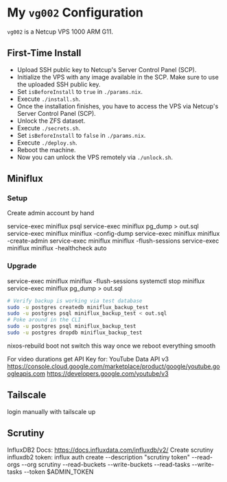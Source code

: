 # My `vg002` Configuration

`vg002` is a Netcup VPS 1000 ARM G11.

## First-Time Install

- Upload SSH public key to Netcup's Server Control Panel (SCP).
- Initialize the VPS with any image available in the SCP. Make sure to use the
  uploaded SSH public key.
- Set `isBeforeInstall` to `true` in `./params.nix`.
- Execute `./install.sh`.
- Once the installation finishes, you have to access the VPS via Netcup's Server
  Control Panel (SCP).
- Unlock the ZFS dataset.
- Execute `./secrets.sh`.
- Set `isBeforeInstall` to `false` in `./params.nix`.
- Execute `./deploy.sh`.
- Reboot the machine.
- Now you can unlock the VPS remotely via `./unlock.sh`.

## Miniflux

### Setup

Create admin account by hand

service-exec miniflux psql
service-exec miniflux pg_dump > out.sql
service-exec miniflux miniflux -config-dump
service-exec miniflux miniflux -create-admin
service-exec miniflux miniflux -flush-sessions
service-exec miniflux miniflux -healthcheck auto

### Upgrade

service-exec miniflux miniflux -flush-sessions
systemctl stop miniflux
service-exec miniflux pg_dump > out.sql

```bash
# Verify backup is working via test database
sudo -u postgres createdb miniflux_backup_test
sudo -u postgres psql miniflux_backup_test < out.sql
# Poke around in the CLI
sudo -u postgres psql miniflux_backup_test
sudo -u postgres dropdb miniflux_backup_test
```

nixos-rebuild boot not switch this way once we reboot everything smooth

For video durations get API Key for: YouTube Data API v3
https://console.cloud.google.com/marketplace/product/google/youtube.googleapis.com
https://developers.google.com/youtube/v3

## Tailscale

login manually with tailscale up

## Scrutiny

InfluxDB2 Docs:
https://docs.influxdata.com/influxdb/v2/
Create scrutiny influxdb2 token:
influx auth create --description "scrutiny token" --read-orgs --org scrutiny --read-buckets --write-buckets --read-tasks --write-tasks --token $ADMIN_TOKEN
